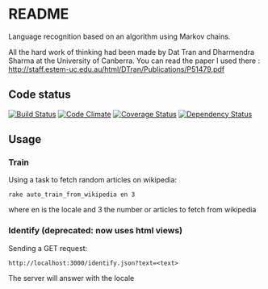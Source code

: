 # README

Language recognition based on an algorithm using Markov chains.

All the hard work of thinking had been made by Dat Tran and Dharmendra Sharma at the University of Canberra. You can read the paper I used there : http://staff.estem-uc.edu.au/html/DTran/Publications/P51479.pdf

## Code status

[![Build Status](https://travis-ci.org/sallesma/language-recognition.svg?branch=master)](https://travis-ci.org/sallesma/language-recognition)
[![Code Climate](https://codeclimate.com/github/sallesma/language-recognition/badges/gpa.svg)](https://codeclimate.com/github/sallesma/language-recognition)
[![Coverage Status](https://coveralls.io/repos/github/sallesma/language-recognition/badge.svg?branch=master)](https://coveralls.io/github/sallesma/language-recognition?branch=master)
[![Dependency Status](https://gemnasium.com/badges/github.com/sallesma/language-recognition.svg)](https://gemnasium.com/github.com/sallesma/language-recognition)

## Usage

### Train

Using a task to fetch random articles on wikipedia:
```
rake auto_train_from_wikipedia en 3
```
where en is the locale and 3 the number or articles to fetch from wikipedia


### Identify (deprecated: now uses html views)

Sending a GET request:
```
http://localhost:3000/identify.json?text=<text>
```
The server will answer with the locale

